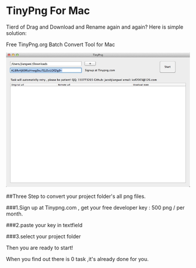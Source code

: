 TinyPng For Mac
=============

Tierd of Drag and Download and Rename again and again? Here is simple solution:

Free TinyPng.org Batch Convert Tool for Mac

 ![image](https://github.com/jacobjiangwei/TinyPngForMac/blob/master/preview.png)



##Three Step to convert your project folder's all png files.

###1.Sign up at Tinypng.com , get your free developer key : 500 png / per month.

###2.paste your key in textfield

###3.select your project folder


Then you are ready to start!


When you find out there is 0 task ,it's already done for you.

